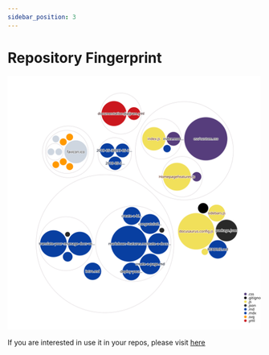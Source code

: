 ```yaml
---
sidebar_position: 3
---
```


# Repository Fingerprint

![asada](../../static/img/repo-diagram.svg)

If you are interested in use it in your repos, please visit [here](https://octo.github.com/projects/repo-visualization)
